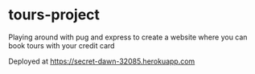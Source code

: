 # tours-project
Playing around with pug and express to create a website where you can book tours with your credit card


Deployed at https://secret-dawn-32085.herokuapp.com
